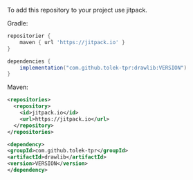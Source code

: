 To add this repository to your project use jitpack.

Gradle:
```groovy
repositorier {
    maven { url 'https://jitpack.io' }
}

dependencies {
    implementation("com.github.tolek-tpr:drawlib:VERSION")
}
```

Maven:
```xml
<repositories>
  <repository>
    <id>jitpack.io</id>
    <url>https://jitpack.io</url>
  </repository>
</repositories>

<dependency>
<groupId>com.github.tolek-tpr</groupId>
<artifactId>drawlib</artifactId>
<version>VERSION</version>
</dependency>
```